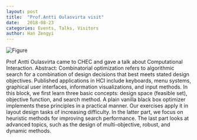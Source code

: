 ```yaml
---
layout: post
title:  "Prof.Antti Oulasvirta visit"
date:   2018-08-23
categories: Events, Talks, Visitors
author: Han Zengyi
---
```



![Figure](https://farm2.staticflickr.com/1912/44374426064_4860dae129_c.jpg)

Prof Antti Oulasvirta came to CHEC and gave a talk about Computational Interaction.
 Abstract:
 Combinatorial optimization refers to algorithmic search for a combination of design decisions that best meets stated design objectives. Published applications in HCI include keyboards, menu systems, graphical user interfaces, information visualizations, and input methods. In this block, we first learn three basic concepts: design space (feasible set), objective function, and search method. A plain vanilla black box optimizer implements these principles in a practical manner. Our exercises apply it in layout design tasks of increasing difficulty. In the latter part, we focus on heuristic methods for improving search performance. The last part looks at advanced topics, such as the design of multi-objective, robust, and dynamic methods.